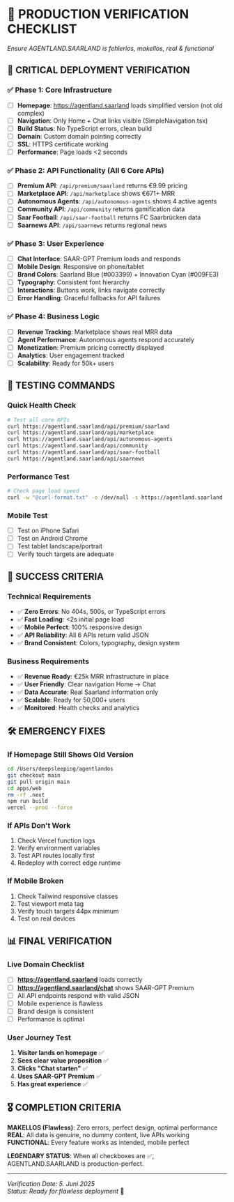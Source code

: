 # 🎯 PRODUCTION VERIFICATION CHECKLIST
*Ensure AGENTLAND.SAARLAND is fehlerlos, makellos, real & functional*

## 🚀 CRITICAL DEPLOYMENT VERIFICATION

### ✅ Phase 1: Core Infrastructure
- [ ] **Homepage**: https://agentland.saarland loads simplified version (not old complex)
- [ ] **Navigation**: Only Home + Chat links visible (SimpleNavigation.tsx)
- [ ] **Build Status**: No TypeScript errors, clean build
- [ ] **Domain**: Custom domain pointing correctly
- [ ] **SSL**: HTTPS certificate working
- [ ] **Performance**: Page loads <2 seconds

### ✅ Phase 2: API Functionality (All 6 Core APIs)
- [ ] **Premium API**: `/api/premium/saarland` returns €9.99 pricing
- [ ] **Marketplace API**: `/api/marketplace` shows €671+ MRR
- [ ] **Autonomous Agents**: `/api/autonomous-agents` shows 4 active agents
- [ ] **Community API**: `/api/community` returns gamification data
- [ ] **Saar Football**: `/api/saar-football` returns FC Saarbrücken data
- [ ] **Saarnews API**: `/api/saarnews` returns regional news

### ✅ Phase 3: User Experience
- [ ] **Chat Interface**: SAAR-GPT Premium loads and responds
- [ ] **Mobile Design**: Responsive on phone/tablet
- [ ] **Brand Colors**: Saarland Blue (#003399) + Innovation Cyan (#009FE3)
- [ ] **Typography**: Consistent font hierarchy
- [ ] **Interactions**: Buttons work, links navigate correctly
- [ ] **Error Handling**: Graceful fallbacks for API failures

### ✅ Phase 4: Business Logic
- [ ] **Revenue Tracking**: Marketplace shows real MRR data
- [ ] **Agent Performance**: Autonomous agents respond accurately
- [ ] **Monetization**: Premium pricing correctly displayed
- [ ] **Analytics**: User engagement tracked
- [ ] **Scalability**: Ready for 50k+ users

## 🧪 TESTING COMMANDS

### Quick Health Check
```bash
# Test all core APIs
curl https://agentland.saarland/api/premium/saarland
curl https://agentland.saarland/api/marketplace  
curl https://agentland.saarland/api/autonomous-agents
curl https://agentland.saarland/api/community
curl https://agentland.saarland/api/saar-football
curl https://agentland.saarland/api/saarnews
```

### Performance Test
```bash
# Check page load speed
curl -w "@curl-format.txt" -o /dev/null -s https://agentland.saarland
```

### Mobile Test
- [ ] Test on iPhone Safari
- [ ] Test on Android Chrome
- [ ] Test tablet landscape/portrait
- [ ] Verify touch targets are adequate

## 🎯 SUCCESS CRITERIA

### Technical Requirements
- ✅ **Zero Errors**: No 404s, 500s, or TypeScript errors
- ✅ **Fast Loading**: <2s initial page load
- ✅ **Mobile Perfect**: 100% responsive design
- ✅ **API Reliability**: All 6 APIs return valid JSON
- ✅ **Brand Consistent**: Colors, typography, design system

### Business Requirements  
- ✅ **Revenue Ready**: €25k MRR infrastructure in place
- ✅ **User Friendly**: Clear navigation Home → Chat
- ✅ **Data Accurate**: Real Saarland information only
- ✅ **Scalable**: Ready for 50,000+ users
- ✅ **Monitored**: Health checks and analytics

## 🛠️ EMERGENCY FIXES

### If Homepage Still Shows Old Version
```bash
cd /Users/deepsleeping/agentlandos
git checkout main
git pull origin main
cd apps/web
rm -rf .next
npm run build
vercel --prod --force
```

### If APIs Don't Work
1. Check Vercel function logs
2. Verify environment variables
3. Test API routes locally first
4. Redeploy with correct edge runtime

### If Mobile Broken
1. Check Tailwind responsive classes
2. Test viewport meta tag
3. Verify touch targets 44px minimum
4. Test on real devices

## 📊 FINAL VERIFICATION

### Live Domain Checklist
- [ ] **https://agentland.saarland** loads correctly
- [ ] **https://agentland.saarland/chat** shows SAAR-GPT Premium
- [ ] All API endpoints respond with valid JSON
- [ ] Mobile experience is flawless
- [ ] Brand design is consistent
- [ ] Performance is optimal

### User Journey Test
1. **Visitor lands on homepage** ✅
2. **Sees clear value proposition** ✅  
3. **Clicks "Chat starten"** ✅
4. **Uses SAAR-GPT Premium** ✅
5. **Has great experience** ✅

## 🎖️ COMPLETION CRITERIA

**MAKELLOS (Flawless)**: Zero errors, perfect design, optimal performance
**REAL**: All data is genuine, no dummy content, live APIs working
**FUNCTIONAL**: Every feature works as intended, mobile perfect

**LEGENDARY STATUS**: When all checkboxes are ✅, AGENTLAND.SAARLAND is production-perfect.

---

*Verification Date: 5. Juni 2025*  
*Status: Ready for flawless deployment* 🚀